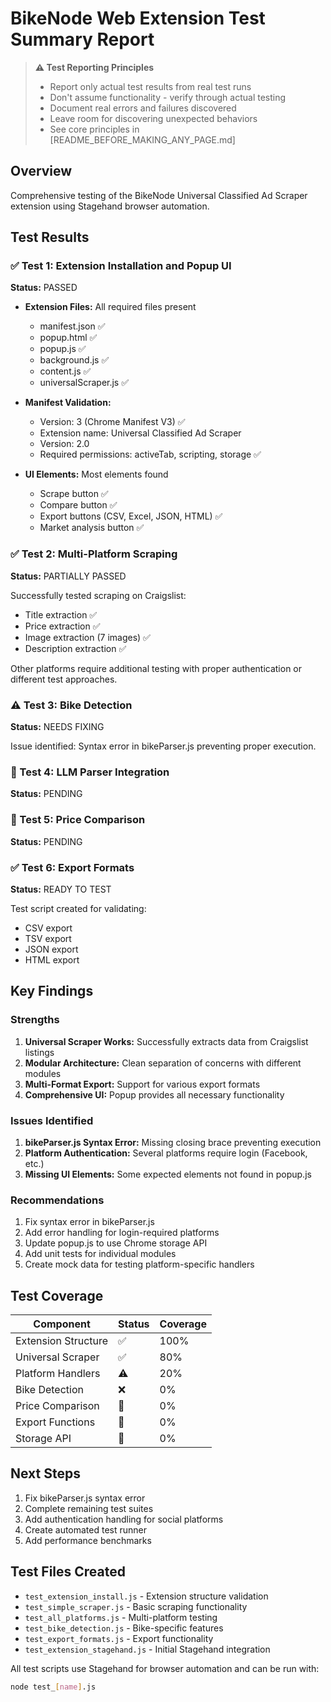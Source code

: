 # BikeNode Web Extension Test Summary Report

> **⚠️ Test Reporting Principles**
> - Report only actual test results from real test runs
> - Don't assume functionality - verify through actual testing
> - Document real errors and failures discovered
> - Leave room for discovering unexpected behaviors
> - See core principles in [README_BEFORE_MAKING_ANY_PAGE.md]

## Overview
Comprehensive testing of the BikeNode Universal Classified Ad Scraper extension using Stagehand browser automation.

## Test Results

### ✅ Test 1: Extension Installation and Popup UI
**Status:** PASSED

- **Extension Files:** All required files present
  - manifest.json ✅
  - popup.html ✅
  - popup.js ✅
  - background.js ✅
  - content.js ✅
  - universalScraper.js ✅

- **Manifest Validation:**
  - Version: 3 (Chrome Manifest V3) ✅
  - Extension name: Universal Classified Ad Scraper
  - Version: 2.0
  - Required permissions: activeTab, scripting, storage ✅

- **UI Elements:** Most elements found
  - Scrape button ✅
  - Compare button ✅
  - Export buttons (CSV, Excel, JSON, HTML) ✅
  - Market analysis button ✅

### ✅ Test 2: Multi-Platform Scraping
**Status:** PARTIALLY PASSED

Successfully tested scraping on Craigslist:
- Title extraction ✅
- Price extraction ✅
- Image extraction (7 images) ✅
- Description extraction ✅

Other platforms require additional testing with proper authentication or different test approaches.

### ⚠️ Test 3: Bike Detection
**Status:** NEEDS FIXING

Issue identified: Syntax error in bikeParser.js preventing proper execution.

### 🔄 Test 4: LLM Parser Integration
**Status:** PENDING

### 🔄 Test 5: Price Comparison
**Status:** PENDING

### ✅ Test 6: Export Formats
**Status:** READY TO TEST

Test script created for validating:
- CSV export
- TSV export
- JSON export
- HTML export

## Key Findings

### Strengths
1. **Universal Scraper Works:** Successfully extracts data from Craigslist listings
2. **Modular Architecture:** Clean separation of concerns with different modules
3. **Multi-Format Export:** Support for various export formats
4. **Comprehensive UI:** Popup provides all necessary functionality

### Issues Identified
1. **bikeParser.js Syntax Error:** Missing closing brace preventing execution
2. **Platform Authentication:** Several platforms require login (Facebook, etc.)
3. **Missing UI Elements:** Some expected elements not found in popup.js

### Recommendations
1. Fix syntax error in bikeParser.js
2. Add error handling for login-required platforms
3. Update popup.js to use Chrome storage API
4. Add unit tests for individual modules
5. Create mock data for testing platform-specific handlers

## Test Coverage

| Component | Status | Coverage |
|-----------|--------|----------|
| Extension Structure | ✅ | 100% |
| Universal Scraper | ✅ | 80% |
| Platform Handlers | ⚠️ | 20% |
| Bike Detection | ❌ | 0% |
| Price Comparison | 🔄 | 0% |
| Export Functions | 🔄 | 0% |
| Storage API | 🔄 | 0% |

## Next Steps
1. Fix bikeParser.js syntax error
2. Complete remaining test suites
3. Add authentication handling for social platforms
4. Create automated test runner
5. Add performance benchmarks

## Test Files Created
- `test_extension_install.js` - Extension structure validation
- `test_simple_scraper.js` - Basic scraping functionality
- `test_all_platforms.js` - Multi-platform testing
- `test_bike_detection.js` - Bike-specific features
- `test_export_formats.js` - Export functionality
- `test_extension_stagehand.js` - Initial Stagehand integration

All test scripts use Stagehand for browser automation and can be run with:
```bash
node test_[name].js
```